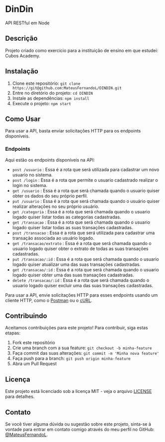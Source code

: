 # DinDin

API RESTful em Node

## Descrição

Projeto criado como exercício para a instituição de ensino em que estudei: Cubos Academy.

## Instalação

1. Clone este repositório: `git clone https://git@github.com:MateusFernandoL/DINDIN.git`
2. Entre no diretório do projeto: `cd DINDIN`
3. Instale as dependências: `npm install`
4. Execute o projeto: `npm start`

## Como Usar

Para usar a API, basta enviar solicitações HTTP para os endpoints disponíveis.

### Endpoints

Aqui estão os endpoints disponíveis na API:

- `post /usuario` : Essa é a rota que será utilizada para cadastrar um novo usuario no sistema.
- `post /login` : Essa é a rota que permite o usuario cadastrado realizar o login no sistema.
- `get /usuario` : Essa é a rota que será chamada quando o usuario quiser obter os dados do seu próprio perfil.
- `put /usuario` : Essa é a rota que será chamada quando o usuário quiser realizar alterações no seu próprio usuário.
- `get /categoria` : Essa é a rota que será chamada quando o usuario logado quiser listar todas as categorias cadastradas.
- `get /transacao` : Essa é a rota que será chamada quando o usuario logado quiser listar todas as suas transações cadastradas.
- `post /transacao` : Essa é a rota que será utilizada para cadastrar uma transação associada ao usuário logado.
- `get /transacao/extrato` : Essa é a rota que será chamada quando o usuario logado quiser obter o extrato de todas as suas transações cadastradas.
- `put /transacao/:id` : Essa é a rota que será chamada quando o usuario logado quiser atualizar uma das suas transações cadastradas.
- `get /transacao/:id` : Essa é a rota que será chamada quando o usuario logado quiser obter uma das suas transações cadastradas.
- `delete /transacao/:id` : Essa é a rota que será chamada quando o usuario logado quiser excluir uma das suas transações cadastradas.

Para usar a API, envie solicitações HTTP para esses endpoints usando um cliente HTTP, como o [Postman](https://www.postman.com/) ou o [cURL](https://curl.se/).

## Contribuindo

Aceitamos contribuições para este projeto! Para contribuir, siga estas etapas:

1. Fork este repositório
2. Crie uma branch com a sua feature: `git checkout -b minha-feature`
3. Faça commit das suas alterações: `git commit -m 'Minha nova feature'`
4. Faça push para a branch: `git push origin minha-feature`
5. Abra um Pull Request

## Licença

Este projeto está licenciado sob a licença MIT - veja o arquivo [LICENSE](LICENSE) para detalhes.

## Contato

Se você tiver alguma dúvida ou sugestão sobre este projeto, sinta-se à vontade para entrar em contato comigo através do meu perfil no GitHub: [@MateusFernandoL](https://github.com/MateusFernandoL).